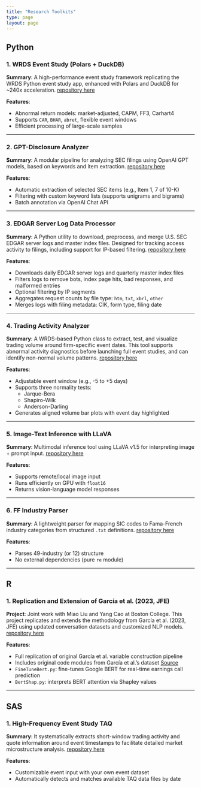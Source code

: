 ```yaml
---
title: "Research Toolkits"
type: page
layout: page
---
```


## Python

### 1. WRDS Event Study (Polars + DuckDB)
**Summary**: A high-performance event study framework replicating the WRDS Python event study app, enhanced with Polars and DuckDB for ~240x acceleration. [repository here](https://github.com/Chihche-Liew/Event-Study-Polars)  

**Features**:

- Abnormal return models: market-adjusted, CAPM, FF3, Carhart4  
- Supports `CAR`, `BHAR`, `abret`, flexible event windows  
- Efficient processing of large-scale samples

---

### 2. GPT-Disclosure Analyzer
**Summary**: A modular pipeline for analyzing SEC filings using OpenAI GPT models, based on keywords and item extraction. [repository here](https://github.com/Chihche-Liew/GPT-Disclosure-Analyzer)  

**Features**:

- Automatic extraction of selected SEC items (e.g., Item 1, 7 of 10-K)  
- Filtering with custom keyword lists (supports unigrams and bigrams)  
- Batch annotation via OpenAI Chat API

---

### 3. EDGAR Server Log Data Processor

**Summary**: A Python utility to download, preprocess, and merge U.S. SEC EDGAR server logs and master index files. Designed for tracking access activity to filings, including support for IP-based filtering. [repository here](https://github.com/Chihche-Liew/EDGAR-Server-Log-Data-Processor) 

**Features**:

- Downloads daily EDGAR server logs and quarterly master index files  
- Filters logs to remove bots, index page hits, bad responses, and malformed entries  
- Optional filtering by IP segments
- Aggregates request counts by file type: `htm`, `txt`, `xbrl`, `other`  
- Merges logs with filing metadata: CIK, form type, filing date

---

### 4. Trading Activity Analyzer

**Summary**: A WRDS-based Python class to extract, test, and visualize trading volume around firm-specific event dates. This tool supports abnormal activity diagnostics before launching full event studies, and can identify non-normal volume patterns. [repository here](https://github.com/Chihche-Liew/Trading-Activity-Analyzer)

**Features**:

- Adjustable event window (e.g., -5 to +5 days)
- Supports three normality tests:  
  - Jarque-Bera  
  - Shapiro-Wilk  
  - Anderson-Darling  
- Generates aligned volume bar plots with event day highlighted

---

### 5. Image-Text Inference with LLaVA
**Summary**: Multimodal inference tool using LLaVA v1.5 for interpreting image + prompt input. [repository here](https://github.com/Chihche-Liew/Image-Text-Inference-LLaVA)  

**Features**:

- Supports remote/local image input  
- Runs efficiently on GPU with `float16`  
- Returns vision-language model responses

---

### 6. FF Industry Parser
**Summary**: A lightweight parser for mapping SIC codes to Fama-French industry categories from structured `.txt` definitions. [repository here](https://github.com/Chihche-Liew/FF-Industry-Parser)  

**Features**:

- Parses 49-industry (or 12) structure  
- No external dependencies (pure `re` module) 

---

## R

### 1. Replication and Extension of García et al. (2023, JFE)

**Project**: Joint work with Miao Liu and Yang Cao at Boston College. This project replicates and extends the methodology from García et al. (2023, JFE) using updated conversation datasets and customized NLP models. [repository here](https://github.com/Chihche-Liew/The-Color-of-Finance-Words-Replication-and-Optimization)

**Features**:

- Full replication of original García et al. variable construction pipeline  
- Includes original code modules from García et al.’s dataset [Source](https://leeds-faculty.colorado.edu/garcia/data.html)  
- `FineTuneBert.py`: fine-tunes Google BERT for real-time earnings call prediction  
- `BertShap.py`: interprets BERT attention via Shapley values

---

## SAS 

### 1. High-Frequency Event Study TAQ

**Summary**: It systematically extracts short-window trading activity and quote information around event timestamps to facilitate detailed market microstructure analysis. [repository here](https://github.com/Chihche-Liew/High-Frequency-Event-Study-TAQ)

**Features**:

- Customizable event input with your own event dataset
- Automatically detects and matches available TAQ data files by date
